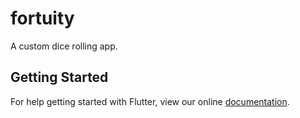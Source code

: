 # fortuity

A custom dice rolling app.

## Getting Started

For help getting started with Flutter, view our online
[documentation](https://flutter.io/).
